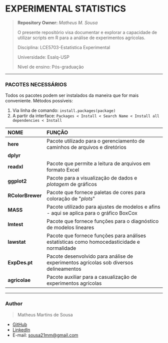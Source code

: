 # EXPERIMENTAL STATISTICS

> **Repository Owner:** *Matheus M. Sousa*
>
> O presente repositório visa documentar e explorar a capacidade de utilizar scripts em R para a análise de experimentos agrícolas.
>
> Disciplina: LCE5703-Estatística Experimental
> 
> Universidade: Esalq-USP
> 
> Nível de ensino: Pós-graduação

---

### PACOTES NECESSÁRIOS

Todos os pacotes podem ser instalados da maneira que for mais conveniente. Métodos possíveis:
1. Via linha de comando: `install.packages(package)`
2. A partir da interface: `Packages < Install < Search Name < Install all dependencies < Install`

| **NOME**        | **FUNÇÃO**
|:---             |:---
|**here**         | Pacote utilizado para o gerenciamento de caminhos de arquivos e diretórios 
|**dplyr**        | 
|**readxl**       | Pacote que permite a leitura de arquivos em formato Excel
|**ggplot2**      | Pacote para a visualização de dados e *plotagem* de gráficos
|**RColorBrewer** | Pacote que fornece paletas de cores para coloração de "*plots*"
|**MASS**         | Pacote utilizado para ajustes de modelos e afins - aqui se aplica para o gráfico BoxCox
|**lmtest**       | Pacote que fornece funções para o diagnóstico de modelos lineares
|**lawstat**      | Pacote que fornece funções para análises estatísticas como homocedasticidade e normalidade 
|**ExpDes.pt**    | Pacote desenvolvido para análise de experimentos agrícolas sob diversos delineamentos
|**agricolae**    | Pacote auxiliar para a casualização de experimentos agrícolas

---
### Author

> Matheus Martins de Sousa
* [GitHub](https://github.com/Matheus21sousa)
* [LinkedIn](www.linkedin.com/in/matheusmartinssousa)
* E-mail: sousa21mm@gmail.com
